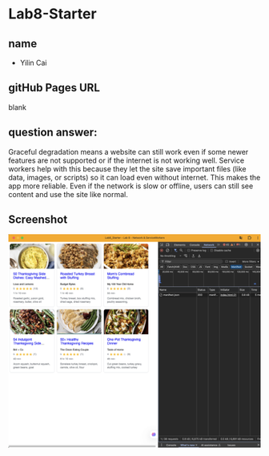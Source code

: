 # Lab8-Starter

## name
- Yilin Cai

## gitHub Pages URL
blank

## question answer:

Graceful degradation means a website can still work even if some newer features are not supported or if the internet is not working well. Service workers help with this because they let the site save important files (like data, images, or scripts) so it can load even without internet. This makes the app more reliable. Even if the network is slow or offline, users can still see content and use the site like normal.

## Screenshot

![PWA Installation Screenshot](pwa.png)
